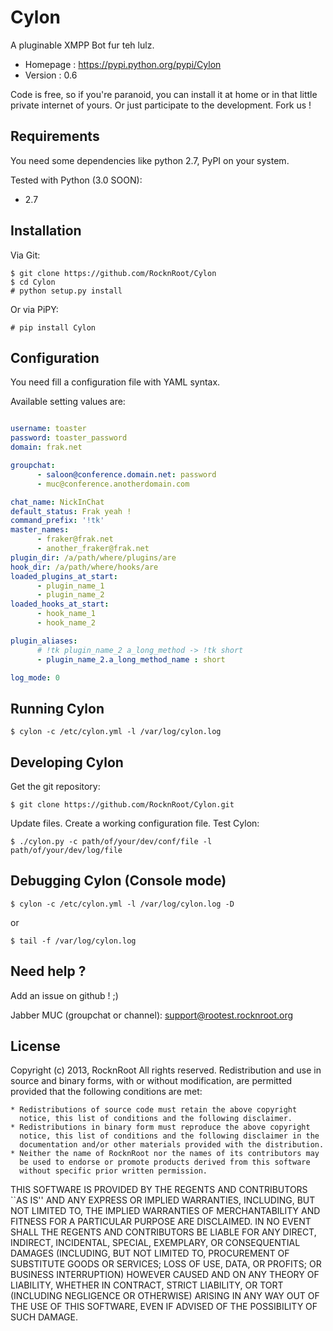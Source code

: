 # Cylon

A pluginable XMPP Bot fur teh lulz.

* Homepage : https://pypi.python.org/pypi/Cylon
* Version : 0.6

Code is free, so if you're paranoid, you can install it at home or in that little private internet
of yours. Or just participate to the development. Fork us !

## Requirements

You need some dependencies like python 2.7, PyPI on your system.

Tested with Python (3.0 SOON):

* 2.7

## Installation

Via Git:

    $ git clone https://github.com/RocknRoot/Cylon
    $ cd Cylon
    # python setup.py install

Or via PiPY:

    # pip install Cylon

## Configuration

You need fill a configuration file with YAML syntax.

Available setting values are:

```yaml

username: toaster
password: toaster_password
domain: frak.net

groupchat:
      - saloon@conference.domain.net: password
      - muc@conference.anotherdomain.com

chat_name: NickInChat
default_status: Frak yeah !
command_prefix: '!tk'
master_names:
      - fraker@frak.net
      - another_fraker@frak.net
plugin_dir: /a/path/where/plugins/are
hook_dir: /a/path/where/hooks/are
loaded_plugins_at_start:
      - plugin_name_1
      - plugin_name_2
loaded_hooks_at_start:
      - hook_name_1
      - hook_name_2

plugin_aliases:
      # !tk plugin_name_2 a_long_method -> !tk short
      - plugin_name_2.a_long_method_name : short

log_mode: 0

```

## Running Cylon

    $ cylon -c /etc/cylon.yml -l /var/log/cylon.log

## Developing Cylon

Get the git repository:

    $ git clone https://github.com/RocknRoot/Cylon.git

Update files.
Create a working configuration file.
Test Cylon:

    $ ./cylon.py -c path/of/your/dev/conf/file -l path/of/your/dev/log/file

## Debugging Cylon (Console mode)

    $ cylon -c /etc/cylon.yml -l /var/log/cylon.log -D

or

    $ tail -f /var/log/cylon.log

## Need help ?

Add an issue on github ! ;)

Jabber MUC (groupchat or channel): support@rootest.rocknroot.org

## License

Copyright (c) 2013, RocknRoot
All rights reserved.
Redistribution and use in source and binary forms, with or without
modification, are permitted provided that the following conditions are met:

    * Redistributions of source code must retain the above copyright
      notice, this list of conditions and the following disclaimer.
    * Redistributions in binary form must reproduce the above copyright
      notice, this list of conditions and the following disclaimer in the
      documentation and/or other materials provided with the distribution.
    * Neither the name of RocknRoot nor the names of its contributors may
      be used to endorse or promote products derived from this software
      without specific prior written permission.

THIS SOFTWARE IS PROVIDED BY THE REGENTS AND CONTRIBUTORS ``AS IS'' AND ANY
EXPRESS OR IMPLIED WARRANTIES, INCLUDING, BUT NOT LIMITED TO, THE IMPLIED
WARRANTIES OF MERCHANTABILITY AND FITNESS FOR A PARTICULAR PURPOSE ARE
DISCLAIMED. IN NO EVENT SHALL THE REGENTS AND CONTRIBUTORS BE LIABLE FOR ANY
DIRECT, INDIRECT, INCIDENTAL, SPECIAL, EXEMPLARY, OR CONSEQUENTIAL DAMAGES
(INCLUDING, BUT NOT LIMITED TO, PROCUREMENT OF SUBSTITUTE GOODS OR SERVICES;
LOSS OF USE, DATA, OR PROFITS; OR BUSINESS INTERRUPTION) HOWEVER CAUSED AND
ON ANY THEORY OF LIABILITY, WHETHER IN CONTRACT, STRICT LIABILITY, OR TORT
(INCLUDING NEGLIGENCE OR OTHERWISE) ARISING IN ANY WAY OUT OF THE USE OF THIS
SOFTWARE, EVEN IF ADVISED OF THE POSSIBILITY OF SUCH DAMAGE.
